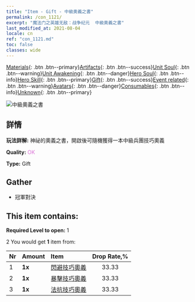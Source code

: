 ```yaml
---
title: "Item - Gift - 中級奧義之書"
permalink: /con_1121/
excerpt: "魔法门之英雄无敌：战争纪元  中級奧義之書"
last_modified_at: 2021-08-04
locale: cn
ref: "con_1121.md"
toc: false
classes: wide
---
```

 [Materials](/ItemsCN/){: .btn .btn--primary}[Artifacts](/ItemsCN/Artifacts/){: .btn .btn--success}[Unit Soul](/ItemsCN/UnitSoul/){: .btn .btn--warning}[Unit Awakening](/ItemsCN/UnitAwakening/){: .btn .btn--danger}[Hero Soul](/ItemsCN/HeroSoul/){: .btn .btn--info}[Hero Skill](/ItemsCN/HeroSkill/){: .btn .btn--primary}[Gift](/ItemsCN/Gift/){: .btn .btn--success}[Event related](/ItemsCN/Events/){: .btn .btn--warning}[Avatars](/ItemsCN/Avatars/){: .btn .btn--danger}[Consumables](/ItemsCN/Consumables/){: .btn .btn--info}[Unknown](/ItemsCN/Unknown/){: .btn .btn--primary}

 ![中級奧義之書](/images/t/i_7011.png)

## 詳情
 **玩法詳解:** 神祕的奧義之書，開啟後可隨機獲得一本中級兵團技巧奧義

 **Quality:** <span style="color: #DA70D6">OK</span>

 **Type:** Gift

## Gather

*    冠軍對決 

## This item contains:

 **Required Level to open:** 1

 2 You would get **1** item  from:

  | Nr | Amount |     Item    | Drop Rate,% |
  |:---|:-------|:------------|:---------:|
  | 1 |  **1x** | [閃避技巧奧義](/cn/Items/con_1114/) | 33.33 | 
  | 2 |  **1x** | [暴擊技巧奧義](/cn/Items/con_1115/) | 33.33 | 
  | 3 |  **1x** | [法抗技巧奧義](/cn/Items/con_1118/) | 33.33 | 
